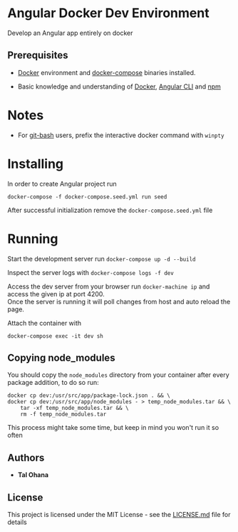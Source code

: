# Angular Docker Dev Environment

Develop an Angular app entirely on docker

## Prerequisites

- [Docker](https://docs.docker.com/) environment and [docker-compose](https://docs.docker.com/compose/) binaries installed.

- Basic knowledge and understanding of [Docker](https://docs.docker.com/), [Angular CLI](https://cli.angular.io/) and [npm](https://www.npmjs.com/)

# Notes

- For [git-bash](https://git-scm.com/downloads) users, prefix the interactive docker command with `winpty`

# Installing

In order to create Angular project run

```
docker-compose -f docker-compose.seed.yml run seed
```

After successful initialization remove the `docker-compose.seed.yml` file

# Running

Start the development server run `docker-compose up -d --build`

Inspect the server logs with `docker-compose logs -f dev`

Access the dev server from your browser run `docker-machine ip` and access the given ip at port 4200.  
Once the server is running it will poll changes from host and auto reload the page.

Attach the container with

```
docker-compose exec -it dev sh
```

## Copying node_modules

You should copy the `node_modules` directory from your container after every package addition, to do so run:

```
docker cp dev:/usr/src/app/package-lock.json . && \
docker cp dev:/usr/src/app/node_modules - > temp_node_modules.tar && \
    tar -xf temp_node_modules.tar && \
    rm -f temp_node_modules.tar
```

This process might take some time, but keep in mind you won't run it so often

## Authors

- **Tal Ohana**

## License

This project is licensed under the MIT License - see the [LICENSE.md](LICENSE.md) file for details
